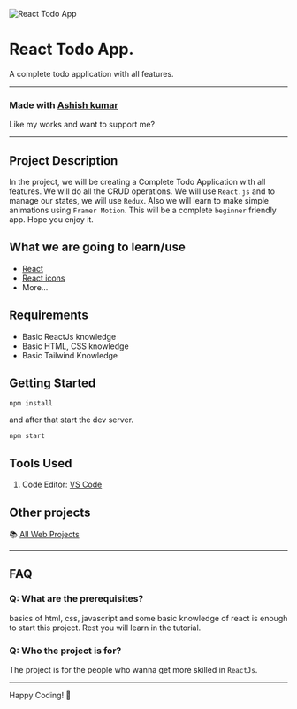 ![React Todo App](./banner.png)

# React Todo App.

A complete todo application with all features.

<!-- **live demo: [https://wc-react-todo-app.netlify.app/](https://wc-react-todo-app.netlify.app/)** -->

<!-- **Watch On Youtube: [https://youtu.be/W0Uf_xu350k](https://youtu.be/W0Uf_xu350k)** -->

---

### Made with  [Ashish kumar](https://www.linkedin.com/in/ashishkumar201/)

Like my works and want to support me?


---

## Project Description

In the project, we will be creating a Complete Todo Application with all features. We will do all the CRUD operations. We will use `React.js` and to manage our states, we will use `Redux`. Also we will learn to make simple animations using `Framer Motion`. This will be a complete `beginner` friendly app. Hope you enjoy it.

## What we are going to learn/use

- [React](https://reactjs.org/)
- [React icons](https://react-icons.netlify.com/)
- More...

## Requirements

- Basic ReactJs knowledge
- Basic HTML, CSS knowledge
- Basic Tailwind Knowledge



## Getting Started
```shell
npm install
```

and after that start the dev server.

```shell
npm start
```

## Tools Used

1. Code Editor: [VS Code](https://code.visualstudio.com/)

## Other projects

📚 [All Web  Projects](https://github.com/Ashishkumar201?tab=repositories)

---

## FAQ
 

### Q: What are the prerequisites?

basics of html, css, javascript and some basic knowledge of react is enough to start this project. Rest you will learn in the tutorial.

### Q: Who the project is for?

The project is for the people who wanna get more skilled in `ReactJs`.

---






Happy Coding! 🚀

